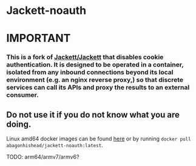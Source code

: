 # Jackett-noauth
# IMPORTANT
### This is a fork of [Jackett/Jackett](https://github.com/Jackett/Jackett) that disables cookie authentication. It is designed to be operated in a container, isolated from any inbound connections beyond its local environment (e.g. an nginx reverse proxy,) so that discrete services can call its APIs and proxy the results to an external consumer. 

## __Do not use it if you do not know what you are doing.__

Linux amd64 docker images can be found [here](https://hub.docker.com/r/abagonhishead/jackett-noauth) or by running `docker pull abagonhishead/jackett-noauth:latest`.

TODO: arm64/armv7/armv6?
